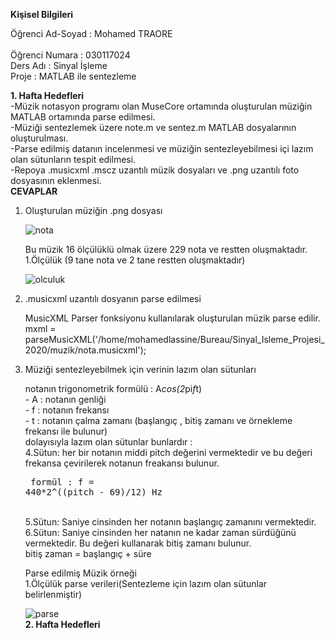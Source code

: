  **Kişisel Bilgileri** <br/>

Öğrenci Ad-Soyad : Mohamed TRAORE<br/>       
Öğrenci   Numara : 030117024  <br/>
Ders Adı         : Sinyal İşleme<br/>
Proje            : MATLAB ile sentezleme<br/>

**1. Hafta Hedefleri** <br/>
-Müzik notasyon programı olan MuseCore ortamında oluşturulan müziğin MATLAB ortamında parse edilmesi.<br/>
-Müziği sentezlemek üzere note.m ve sentez.m MATLAB dosyalarının oluşturulması. <br/>
-Parse edilmiş datanın incelenmesi ve müziğin sentezleyebilmesi içi lazım olan sütunların tespit edilmesi.<br/>
-Repoya .musicxml .mscz uzantılı müzik dosyaları ve .png uzantılı foto dosyasının eklenmesi.<br/>
  **CEVAPLAR** <br/> 
1. Oluşturulan müziğin .png dosyası <br/>

   ![nota](/uploads/85ae517f20d28ee1a8801ac7a5251c26/nota.png)

   Bu müzik 16 ölçülüklü olmak üzere 229 nota ve restten  oluşmaktadır. <br/>
   1.Ölçülük (9 tane nota ve 2 tane restten oluşmaktadır)<br/>

   ![olculuk](/uploads/d35f81d78e38a77cae3ec5d43cb5d5ab/olculuk.png) <br/>

  

2. .musicxml uzantılı dosyanın parse edilmesi <br/>

     MusicXML Parser fonksiyonu kullanılarak oluşturulan müzik parse edilir.<br/>
     mxml = parseMusicXML('/home/mohamedlassine/Bureau/Sinyal_Isleme_Projesi_2020/muzik/nota.musicxml');<br/>

3.   Müziği sentezleyebilmek için verinin lazım olan sütunları<br/>
 
     notanın trigonometrik formülü : A*cos(2*pi*f*t)<br/>
          - A : notanın genliği<br/>
          - f : notanın frekansı<br/>
          - t : notanın çalma zamanı (başlangıç , bitiş zamanı ve örnekleme frekansı ile bulunur)<br/>
     dolayısıyla lazım olan sütunlar bunlardır : <br/>
          4.Sütun: her bir notanın middi pitch değerini vermektedir ve bu değeri frekansa çevirilerek notanun freakansı bulunur.<br/>
                  <pre> formül :  f = 440*2^((pitch - 69)/12)  Hz </pre> <br/>
          5.Sütun: Saniye cinsinden her notanın başlangıç zamanını vermektedir.<br/>
          6.Sütun: Saniye cinsinden her natanın ne kadar zaman sürdüğünü vermektedir. Bu değeri kullanarak bitiş zamanı bulunur.<br/>
                   bitiş zaman = başlangıç + süre <br/>

     Parse edilmiş Müzik örneği                                                   <br/>
     1.Ölçülük parse verileri(Sentezleme için lazım olan sütunlar belirlenmiştir) <br/>
    
     ![parse](/uploads/e91bba8d4ed0d75dcecec68cd30b7d0b/parse.png)
     <br/>
**2. Hafta Hedefleri**

